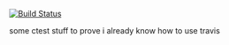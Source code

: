 [![Build Status](https://travis-ci.com/artemisbot/H62PEP-individual.svg?token=akN5nYTJtkxzyTRn2x8b&branch=master)](https://travis-ci.com/artemisbot/H62PEP-individual)

some ctest stuff to prove i already know how to use travis
